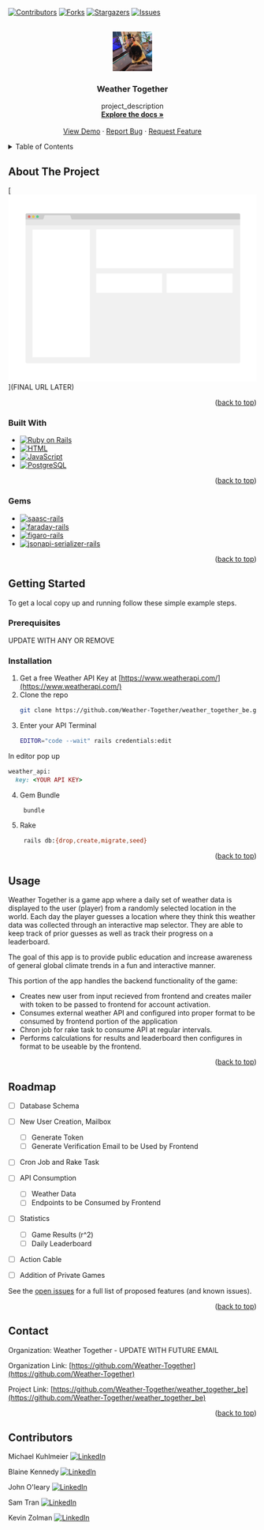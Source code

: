 
<a name="readme-top"></a>
<!-- PROJECT SHIELDS -->
[![Contributors][contributors-shield]][contributors-url]
[![Forks][forks-shield]][forks-url]
[![Stargazers][stars-shield]][stars-url]
[![Issues][issues-shield]][issues-url]



<!-- PROJECT LOGO -->
<br />
<div align="center">
  <a href="https://github.com/Weather-Together/weather_together_be">
    <img src="images/logo.png" alt="Logo" width="80" height="80">
  </a>

<h3 align="center">Weather Together</h3>

  <p align="center">
    project_description
    <br />
    <a href="https://github.com/Weather-Together/weather_together_be"><strong>Explore the docs »</strong></a>
    <br />
    <br />
    <a href="https://github.com/Weather-Together/weather_together_be">View Demo</a>
    ·
    <a href="https://github.com/Weather-Together/weather_together_be/issues">Report Bug</a>
    ·
    <a href="https://github.com/Weather-Together/weather_together_be/issues">Request Feature</a>
  </p>
</div>



<!-- TABLE OF CONTENTS -->
<details>
  <summary>Table of Contents</summary>
  <ol>
    <li>
      <a href="#about-the-project">About The Project</a>
      <ul>
        <li><a href="#built-with">Built With</a></li>
        <li><a href="#gems">Gems</a></li>
      </ul>
    </li>
    <li>
      <a href="#getting-started">Getting Started</a>
      <ul>
        <li><a href="#prerequisites">Prerequisites</a></li>
        <li><a href="#installation">Installation</a></li>
      </ul>
    </li>
    <li><a href="#usage">Usage</a></li>
    <li><a href="#roadmap">Roadmap</a></li>
    <li><a href="#contact">Contact</a></li>
    <li><a href="#contributers">Contributers</a></li>
  </ol>
</details>



<!-- ABOUT THE PROJECT -->
## About The Project

[![Product Name Screen Shot][product-screenshot]](FINAL URL LATER)

<p align="right">(<a href="#readme-top">back to top</a>)</p>



### Built With
* [![Ruby on Rails][Rails-shield]][Rails-url]
* [![HTML][HTML-shield]][HTML-url]
* [![JavaScript][JavaScript-shield]][JavaScript-url]
* [![PostgreSQL][PostgreSQL-shield]][PostgreSQL-url]

<p align="right">(<a href="#readme-top">back to top</a>)</p>

### Gems

* [![saasc-rails][gem-saasc-rails]][gem-saasc-rails-url]
* [![faraday-rails][gem-faraday-rails]][gem-faraday-rails-url]
* [![figaro-rails][gem-figaro-rails]][gem-figaro-rails-url]
* [![jsonapi-serializer-rails][gem-jsonapi-serializer-rails]][gem-jsonapi-serializer-rails-url]

<p align="right">(<a href="#readme-top">back to top</a>)</p>

<!-- GETTING STARTED -->
## Getting Started

To get a local copy up and running follow these simple example steps.

### Prerequisites

UPDATE WITH ANY OR REMOVE

### Installation

1. Get a free Weather API Key at [https://www.weatherapi.com/](https://www.weatherapi.com/)
2. Clone the repo
   ```sh
   git clone https://github.com/Weather-Together/weather_together_be.git
   ```
3. Enter your API
  Terminal
   ```sh
   EDITOR="code --wait" rails credentials:edit
   ```
  In editor pop up
  ```ruby
  weather_api:
    key: <YOUR API KEY>
  ```
4. Gem Bundle
   ```sh
    bundle
   ```
5. Rake
   ```sh
    rails db:{drop,create,migrate,seed}
   ```

<p align="right">(<a href="#readme-top">back to top</a>)</p>



<!-- USAGE EXAMPLES -->
## Usage

Weather Together is a game app where a daily set of weather data is displayed to the user (player) from a randomly selected location in the world. Each day the player guesses a location where they think this weather data was collected through an interactive map selector. They are able to keep track of prior guesses as well as track their progress on a leaderboard.

The goal of this app is to provide public education and increase awareness of general global climate trends in a fun and interactive manner.

This portion of the app handles the backend functionality of the game:
* Creates new user from input recieved from frontend and creates mailer with token to be passed to frontend for account activation.
* Consumes external weather API and configured into proper format to be consumed by frontend portion of the application
* Chron job for rake task to consume API at regular intervals.
* Performs calculations for results and leaderboard then configures in format to be useable by the frontend.

<p align="right">(<a href="#readme-top">back to top</a>)</p>



<!-- ROADMAP -->
## Roadmap

- [ ] Database Schema
- [ ] New User Creation, Mailbox
    - [ ] Generate Token
    - [ ] Generate Verification Email to be Used by Frontend
- [ ] Cron Job and Rake Task
- [ ] API Consumption
    - [ ] Weather Data
    - [ ] Endpoints to be Consumed by Frontend
- [ ] Statistics
    - [ ] Game Results (r^2)
    - [ ] Daily Leaderboard
- [ ] Action Cable 
- [ ] Addition of Private Games



See the [open issues](https://github.com/Weather-Together/weather_together_be/issues) for a full list of proposed features (and known issues).

<p align="right">(<a href="#readme-top">back to top</a>)</p>



<!-- CONTACT -->
## Contact

Organization: Weather Together - UPDATE WITH FUTURE EMAIL

Organization Link: [https://github.com/Weather-Together](https://github.com/Weather-Together)

Project Link: [https://github.com/Weather-Together/weather_together_be](https://github.com/Weather-Together/weather_together_be)

<p align="right">(<a href="#readme-top">back to top</a>)</p>



## Contributors

Michael Kuhlmeier [![LinkedIn][linkedin-shield]][linkedin-url-mk] 


Blaine Kennedy [![LinkedIn][linkedin-shield]][linkedin-url-bk] 


John O'leary [![LinkedIn][linkedin-shield]][linkedin-url-jo] 


Sam Tran [![LinkedIn][linkedin-shield]][linkedin-url-st] 


Kevin Zolman [![LinkedIn][linkedin-shield]][linkedin-url-kz] 





<!-- MARKDOWN LINKS & IMAGES -->
<!-- https://www.markdownguide.org/basic-syntax/#reference-style-links -->
[contributors-shield]: https://img.shields.io/github/contributors/Weather-Together/weather_together_fe.svg?style=for-the-badge
[contributors-url]: https://github.com/Weather-Together/weather_together_fe/graphs/contributors
[forks-shield]: https://img.shields.io/github/forks/Weather-Together/weather_together_fe.svg?style=for-the-badge
[forks-url]: https://github.com/Weather-Together/weather_together_fe/network/members
[stars-shield]: https://img.shields.io/github/stars/Weather-Together/weather_together_fe.svg?style=for-the-badge
[stars-url]: https://github.com/Weather-Together/weather_together_fe/stargazers
[issues-shield]: https://img.shields.io/github/issues/Weather-Together/weather_together_fe.svg?style=for-the-badge
[issues-url]: https://github.com/Weather-Together/weather_together_fe/issues
[license-shield]: https://img.shields.io/github/license/Weather-Together/weather_together_fe.svg?style=for-the-badge
[license-url]: https://github.com/Weather-Together/weather_together_fe/blob/master/LICENSE.txt
[linkedin-shield]: https://img.shields.io/badge/-LinkedIn-black.svg?style=for-the-badge&logo=linkedin&colorB=555
[linkedin-url-st]: https://www.linkedin.com/in/sam-t-tran
[linkedin-url-kz]: https://www.linkedin.com/in/kevin-zolman
[linkedin-url-mk]: https://www.linkedin.com/in/michaelkuhlmeier
[linkedin-url-bk]: https://www.linkedin.com/in/blaine-kennedy
[linkedin-url-jo]: https://www.linkedin.com/in/john-clay-oleary
[product-screenshot]: images/screenshot.png
[Bootstrap.com]: https://img.shields.io/badge/Bootstrap-563D7C?style=for-the-badge&logo=bootstrap&logoColor=white
[Bootstrap-url]: https://getbootstrap.com
[Rails-shield]: https://img.shields.io/badge/Ruby%20on%20Rails-CC0000?style=for-the-badge&logo=ruby-on-rails&logoColor=white
[Rails-url]: https://rubyonrails.org/
[HTML-shield]: https://img.shields.io/badge/HTML5-E34F26?style=for-the-badge&logo=html5&logoColor=white
[HTML-url]: https://developer.mozilla.org/en-US/docs/Web/HTML
[JavaScript-shield]: https://img.shields.io/badge/JavaScript-F7DF1E?style=for-the-badge&logo=javascript&logoColor=black
[JavaScript-url]: https://developer.mozilla.org/en-US/docs/Web/JavaScript
[PostgreSQL-shield]: https://img.shields.io/badge/PostgreSQL-336791?style=for-the-badge&logo=postgresql&logoColor=white
[PostgreSQL-url]: https://www.postgresql.org/
[gem-saasc-rails]: https://img.shields.io/badge/sassc--rails?style=flat-square&label=saasc-rails
[gem-saasc-rails-url]: https://github.com/sass/sassc-rails
[gem-faraday-rails]: https://img.shields.io/badge/faraday--rails?style=flat-square
[gem-faraday-rails-url]: https://lostisland.github.io/faraday/#/
[gem-figaro-rails]: https://img.shields.io/badge/figaro--rails?style=flat-square
[gem-figaro-rails-url]: https://github.com/laserlemon/figaro
[gem-jsonapi-serializer-rails]: https://img.shields.io/badge/jsonapiserializer--rails?style=flat-square&label=jsonapi-serializer
[gem-jsonapi-serializer-rails-url]: https://github.com/jsonapi-serializer/jsonapi-serializer